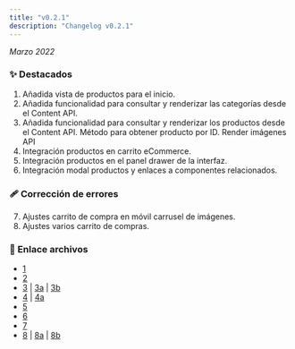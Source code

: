 ```yaml
---
title: "v0.2.1"
description: "Changelog v0.2.1"
---
```


_Marzo 2022_

### ✨ Destacados

1. Añadida vista de productos para el inicio.
2. Añadida funcionalidad para consultar y renderizar las categorías desde el Content API.
3. Añadida funcionalidad para consultar y renderizar los productos desde el Content API. Método para obtener producto por ID. Render imágenes API
4. Integración productos en carrito eCommerce.
5. Integración productos en el panel drawer de la interfaz.
6. Integración modal productos y enlaces a componentes relacionados.

### 🩹 Corrección de errores

7. Ajustes carrito de compra en móvil carrusel de imágenes.
8. Ajustes varios carrito de compras.

### 🔗 Enlace archivos

- [1](https://github.com/Novanet-Studio/farine-fe/commit/2cb14f4794cbcda5ccff1a9788c4d4d0474d6fbf)
- [2](https://github.com/Novanet-Studio/farine-fe/commit/0a9ff69a19aed6bbf01d9674aaa97ccd9d4aad42)
- [3](https://github.com/Novanet-Studio/farine-fe/commit/f83da798e3c4bbb097a7ffdfce296005b5280001) | [3a](https://github.com/Novanet-Studio/farine-fe/commit/6a5a1d83787380a716f57d71a6118befc9604fee) | [3b](https://github.com/Novanet-Studio/farine-fe/commit/b6ca81cd9b2683a4be971fa259719861a5c888b5)
- [4](https://github.com/Novanet-Studio/farine-fe/commit/287b4edb8b24caaf2093525bc36e1e08cb34f6d5) | [4a](https://github.com/Novanet-Studio/farine-fe/commit/2cb14f4794cbcda5ccff1a9788c4d4d0474d6fbf)
- [5](https://github.com/Novanet-Studio/farine-fe/commit/4c31a2028f4edab35c29703d07f003a010663026)
- [6](https://github.com/Novanet-Studio/farine-fe/commit/63a9e1b06d864550c9d629cb76aa4d3d65f43ec2)
- [7](https://github.com/Novanet-Studio/farine-fe/commit/b6ca81cd9b2683a4be971fa259719861a5c888b5)
- [8](https://github.com/Novanet-Studio/farine-fe/commit/b3dea1f6d99595510b99bd6405f8cc04be8442c3) | [8a](https://github.com/Novanet-Studio/farine-fe/commit/b879fadf0a874b07a02911a36fb157daaa47d60a) | [8b](https://github.com/Novanet-Studio/farine-fe/commit/edb010ec0a548396dde66d041a0504e52e63ae8c)
